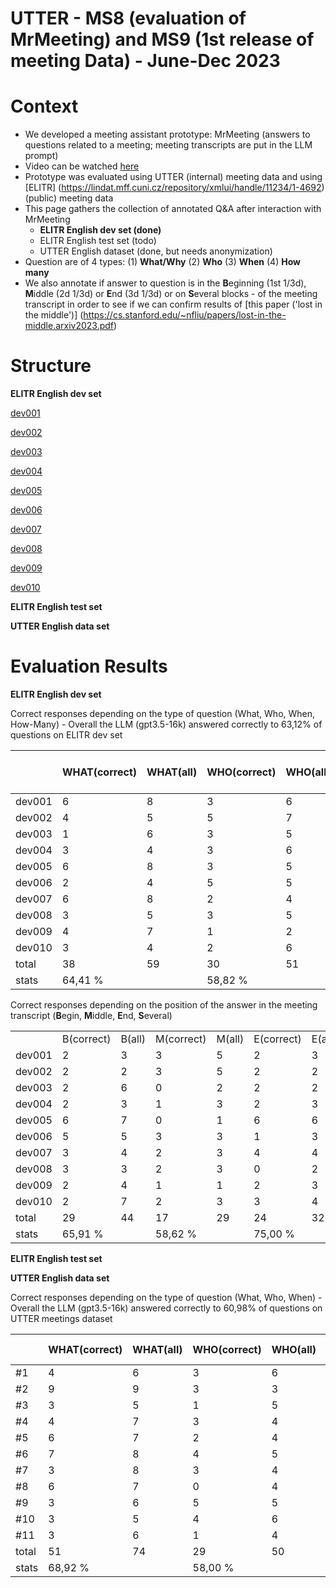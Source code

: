 # UTTER - MS8 (evaluation of MrMeeting) and MS9 (1st release of meeting Data) - June-Dec 2023 

# Context

- We developed a meeting assistant prototype: MrMeeting (answers to questions related to a meeting; meeting transcripts are put in the LLM prompt)
- Video can be watched [here](https://tinyurl.com/UTTER-Meeting-Assistant)
- Prototype was evaluated using UTTER (internal) meeting data and using [ELITR] (https://lindat.mff.cuni.cz/repository/xmlui/handle/11234/1-4692) (public) meeting data
- This page gathers the collection of annotated Q&A after interaction with MrMeeting
    - **ELITR English dev set (done)**
    - ELITR English test set (todo)
    - UTTER English dataset (done, but needs anonymization)
- Question are of 4 types: (1) **What/Why** (2) **Who** (3) **When** (4) **How many**
- We also annotate if answer to question is in the **B**eginning (1st 1/3d), **M**iddle (2d 1/3d) or **E**nd (3d 1/3d) or on **S**everal blocks - of the meeting transcript in order to see if we can confirm results of [this paper ('lost in the middle')] (https://cs.stanford.edu/~nfliu/papers/lost-in-the-middle.arxiv2023.pdf)

# Structure

**ELITR English dev set**

[dev001](ELITR-English-dev/meeting_en_dev_001.md)

[dev002](ELITR-English-dev/meeting_en_dev_002.md)

[dev003](ELITR-English-dev/meeting_en_dev_003.md)

[dev004](ELITR-English-dev/meeting_en_dev_004.md)

[dev005](ELITR-English-dev/meeting_en_dev_005.md)

[dev006](ELITR-English-dev/meeting_en_dev_006.md)

[dev007](ELITR-English-dev/meeting_en_dev_007.md)

[dev008](ELITR-English-dev/meeting_en_dev_008.md)

[dev009](ELITR-English-dev/meeting_en_dev_009.md)

[dev010](ELITR-English-dev/meeting_en_dev_010.md)

**ELITR English test set**

**UTTER English data set**


# Evaluation Results

**ELITR English dev set**

Correct responses depending on the type of question (What, Who, When, How-Many) - Overall the LLM (gpt3.5-16k) answered correctly to 63,12% of questions on ELITR dev set


|        | WHAT(correct) | WHAT(all) | WHO(correct) | WHO(all) | WHEN(correct) | WHEN(all) | HOW MANY(correct) | HOW MANY (all) | ALL (correct) |
|--------|---------------|-----------|--------------|----------|---------------|-----------|-------------------|----------------|---------------|
| dev001 | 6             | 8         | 3            | 6        | 0             | 1         | 1                 | 1              |               |
| dev002 | 4             | 5         | 5            | 7        | 1             | 1         | 1                 | 1              |               |
| dev003 | 1             | 6         | 3            | 5        | 1             | 2         | 1                 | 1              |               |
| dev004 | 3             | 4         | 3            | 6        | 1             | 1         | 1                 | 2              |               |
| dev005 | 6             | 8         | 3            | 5        | 2             | 2         | 1                 | 1              |               |
| dev006 | 2             | 4         | 5            | 5        | 3             | 4         | 0                 | 0              |               |
| dev007 | 6             | 8         | 2            | 4        | 2             | 2         | 1                 | 1              |               |
| dev008 | 3             | 5         | 3            | 5        | 1             | 2         | 1                 | 1              |               |
| dev009 | 4             | 7         | 1            | 2        | 0             | 1         | 1                 | 1              |               |
| dev010 | 3             | 4         | 2            | 6        | 2             | 5         | 0                 | 1              |               |
| total  | 38            | 59        | 30           | 51       | 13            | 21        | 8                 | 10             |               |
| stats  | 64,41 %     |           | 58,82 %    |          | 61,90 %     |           | 80,00 %         |                | 63,12 %     |



Correct responses depending on the position of the answer in the meeting transcript (**B**egin, **M**iddle, **E**nd, **S**everal)

|        |            |        |            |        |            |        |            |        |
|--------|------------|--------|------------|--------|------------|--------|------------|--------|
|        | B(correct) | B(all) | M(correct) | M(all) | E(correct) | E(all) | S(correct) | S(all) |
| dev001 | 2          | 3      | 3          | 5      | 2          | 3      | 3          | 5      |
| dev002 | 2          | 2      | 3          | 5      | 2          | 2      | 4          | 5      |
| dev003 | 2          | 6      | 0          | 2      | 2          | 2      | 2          | 4      |
| dev004 | 2          | 3      | 1          | 3      | 2          | 3      | 3          | 4      |
| dev005 | 6          | 7      | 0          | 1      | 6          | 6      | 0          | 2      |
| dev006 | 5          | 5      | 3          | 3      | 1          | 3      | 1          | 2      |
| dev007 | 3          | 4      | 2          | 3      | 4          | 4      | 2          | 4      |
| dev008 | 3          | 3      | 2          | 3      | 0          | 2      | 3          | 5      |
| dev009 | 2          | 4      | 1          | 1      | 2          | 3      | 1          | 3      |
| dev010 | 2          | 7      | 2          | 3      | 3          | 4      | 0          | 2      |
| total  | 29         | 44     | 17         | 29     | 24         | 32     | 19         | 36     |
| stats  | 65,91 %  |        | 58,62 %  |        | 75,00 %  |        | 52,78 %  |        |



**ELITR English test set**

**UTTER English data set**

Correct responses depending on the type of question (What, Who, When) - Overall the LLM (gpt3.5-16k) answered correctly to 60,98% of questions on UTTER meetings dataset

|       | WHAT(correct) | WHAT(all) | WHO(correct) | WHO(all) | WHEN(correct) | WHEN(all) | ALL (correct) |
|-------|---------------|-----------|--------------|----------|---------------|-----------|---------------|
| #1    | 4             | 6         | 3            | 6        | 1             | 3         |               |
| #2    | 9             | 9         | 3            | 3        | 3             | 3         |               |
| #3    | 3             | 5         | 1            | 5        | 4             | 5         |               |
| #4    | 4             | 7         | 3            | 4        | 2             | 4         |               |
| #5    | 6             | 7         | 2            | 4        | 1             | 4         |               |
| #6    | 7             | 8         | 4            | 5        | 1             | 2         |               |
| #7    | 3             | 8         | 3            | 4        | 1             | 3         |               |
| #8    | 6             | 7         | 0            | 4        | 1             | 3         |               |
| #9    | 3             | 6         | 5            | 5        | 3             | 4         |               |
| #10   | 3             | 5         | 4            | 6        | 0             | 4         |               |
| #11   | 3             | 6         | 1            | 4        | 3             | 5         |               |
| total | 51            | 74        | 29           | 50       | 20            | 40        |               |
| stats | 68,92 %     |           | 58,00 %    |          | 50,00 %     |           | 60,98 %     |





